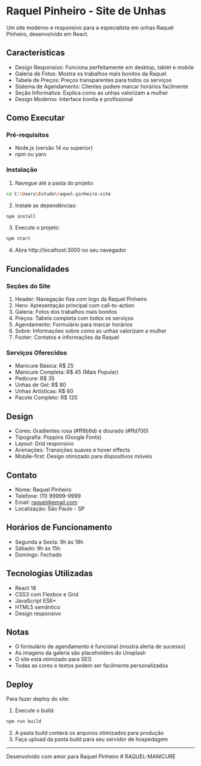 # Raquel Pinheiro - Site de Unhas

Um site moderno e responsivo para a especialista em unhas Raquel Pinheiro, desenvolvido em React.

## Características

- Design Responsivo: Funciona perfeitamente em desktop, tablet e mobile
- Galeria de Fotos: Mostra os trabalhos mais bonitos da Raquel
- Tabela de Preços: Preços transparentes para todos os serviços
- Sistema de Agendamento: Clientes podem marcar horários facilmente
- Seção Informativa: Explica como as unhas valorizam a mulher
- Design Moderno: Interface bonita e profissional

## Como Executar

### Pré-requisitos
- Node.js (versão 14 ou superior)
- npm ou yarn

### Instalação

1. Navegue até a pasta do projeto:
```bash
cd C:\Users\Estudo\raquel-pinheiro-site
```

2. Instale as dependências:
```bash
npm install
```

3. Execute o projeto:
```bash
npm start
```

4. Abra http://localhost:3000 no seu navegador

## Funcionalidades

### Seções do Site

1. Header: Navegação fixa com logo da Raquel Pinheiro
2. Hero: Apresentação principal com call-to-action
3. Galeria: Fotos dos trabalhos mais bonitos
4. Preços: Tabela completa com todos os serviços
5. Agendamento: Formulário para marcar horários
6. Sobre: Informações sobre como as unhas valorizam a mulher
7. Footer: Contatos e informações da Raquel

### Serviços Oferecidos

- Manicure Básica: R$ 25
- Manicure Completa: R$ 45 (Mais Popular)
- Pedicure: R$ 35
- Unhas de Gel: R$ 80
- Unhas Artísticas: R$ 60
- Pacote Completo: R$ 120

## Design

- Cores: Gradientes rosa (#ff6b9d) e dourado (#ffd700)
- Tipografia: Poppins (Google Fonts)
- Layout: Grid responsivo
- Animações: Transições suaves e hover effects
- Mobile-first: Design otimizado para dispositivos móveis

## Contato

- Nome: Raquel Pinheiro
- Telefone: (11) 99999-9999
- Email: raquel@email.com
- Localização: São Paulo - SP

## Horários de Funcionamento

- Segunda a Sexta: 9h às 18h
- Sábado: 9h às 15h
- Domingo: Fechado

## Tecnologias Utilizadas

- React 18
- CSS3 com Flexbox e Grid
- JavaScript ES6+
- HTML5 semântico
- Design responsivo

## Notas

- O formulário de agendamento é funcional (mostra alerta de sucesso)
- As imagens da galeria são placeholders do Unsplash
- O site está otimizado para SEO
- Todas as cores e textos podem ser facilmente personalizados

## Deploy

Para fazer deploy do site:

1. Execute o build:
```bash
npm run build
```

2. A pasta build conterá os arquivos otimizados para produção
3. Faça upload da pasta build para seu servidor de hospedagem

---

Desenvolvido com amor para Raquel Pinheiro
#   R A Q U E L - M A N I C U R E  
 